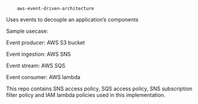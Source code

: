         aws-event-driven-architecture
Uses events to decouple an application’s components

Sample usecase:

Event producer: AWS S3 bucket

Event ingestion: AWS SNS

Event stream: AWS SQS

Event consumer: AWS lambda

This repo contains SNS access policy, SQS access policy, SNS subscription filter policy and IAM lambda policies used in this implementation.
